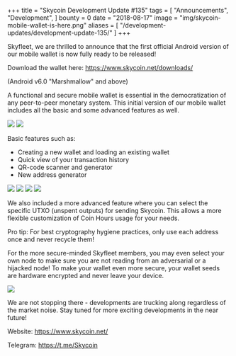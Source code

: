 +++
title = "Skycoin Development Update #135"
tags = [
	"Announcements",
	"Development",
]
bounty = 0
date = "2018-08-17"
image = "img/skycoin-mobile-wallet-is-here.png"
aliases = [
	"/development-updates/development-update-135/"
]
+++

Skyfleet, we are thrilled to announce that the first official Android version of our mobile wallet is now fully ready to be released!

Download the wallet here: <https://www.skycoin.net/downloads/>

(Android v6.0 "Marshmallow" and above)

A functional and secure mobile wallet is essential in the democratization of any peer-to-peer monetary system. This initial version of our mobile wallet includes all the basic and some advanced features as well.

![](/img/skycoin_screen_wallet_list.png)
![](/img/skycoin_screen_wallet_details.png)

Basic features such as:

- Creating a new wallet and loading an existing wallet
- Quick view of your transaction history
- QR-code scanner and generator
- New address generator

![](/img/skycoin_screen_qr-code.png)
![](/img/skycoin_screen_transactions.png)
![](/img/skycoin_screen_basic_send.png)
![](/img/skycoin_screen_tx-detail.png)

We also included a more advanced feature where you can select the specific UTXO (unspent outputs) for sending Skycoin. This allows a more flexible customization of Coin Hours usage for your needs.

Pro tip: For best cryptography hygiene practices, only use each address once and never recycle them!

For the more secure-minded Skyfleet members, you may even select your own node to make sure you are not reading from an adversarial or a hijacked node! To make your wallet even more secure, your wallet seeds are hardware encrypted and never leave your device.

![](/img/skycoin_screen_advanced_2.png)

We are not stopping there - developments are trucking along regardless of the market noise. Stay tuned for more exciting developments in the near future!

Website: <https://www.skycoin.net/>

Telegram: <https://t.me/Skycoin>
